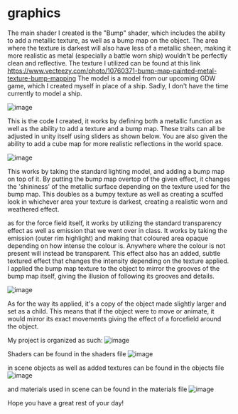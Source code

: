 # graphics
The main shader I created is the "Bump" shader, which includes the ability to add a metallic texture, as well as a bump map on the object.
The area where the texture is darkest will also have less of a metallic sheen, making it more realistic as metal (especially a battle worn ship)
wouldn't be perfectly clean and reflective. The texture I utilized can be found at this link 
https://www.vecteezy.com/photo/10760371-bump-map-painted-metal-texture-bump-mapping
The model is a model from our upcoming GDW game, which I created myself in place of a ship. Sadly, I don't have the time currently to model a ship.

![image](https://user-images.githubusercontent.com/98484257/218813692-16c6be22-2ba3-4e56-89f3-4dd945cb0798.png)

This is the code I created, it works by defining both a metallic function as well as the ability to add a texture and a bump map. These traits can all be adjusted in
unity itself using sliders as shown below. You are also given the ability to add a cube map for more realistic reflections in the world space. 

![image](https://user-images.githubusercontent.com/98484257/218814135-98d551c9-9d90-4a41-9d13-d69a0501cec5.png)

This works by taking the standard lighting model, and adding a bump map on top of it. By putting the bump map overtop of the given effect, it changes the 'shininess' 
of the metallic surface depending on the texture used for the bump map. This doubles as a bumpy texture as well as creating a scuffed look in whichever area your texture
is darkest, creating a realistic worn and weathered effect. 

as for the force field itself, it works by utilizing the standard transparency effect as well as emission that we went over in class. It works by taking the emission
(outer rim highlight) and making that coloured area opaque depending on how intense the colour is. Anywhere where the colour is not present will instead be transparent.
This effect also has an added, subtle textured effect that changes the intensity depending on the texture applied. I applied the bump map texture to the object to 
mirror the grooves of the bump map itself, giving the illusion of following its grooves and details. 

![image](https://user-images.githubusercontent.com/98484257/218815249-f3bbcfd2-3558-4305-8ffe-da0d160e2dca.png)

As for the way its applied, it's a copy of the object made slightly larger and set as a child. This means that if the object were to move or animate, it would mirror 
its exact movements giving the effect of a forcefield around the object. 

My project is organized as such: 
![image](https://user-images.githubusercontent.com/98484257/218815645-e60a3421-d4ce-4860-8eba-b1199b16b306.png)

Shaders can be found in the shaders file 
![image](https://user-images.githubusercontent.com/98484257/218815727-239e97a9-03c3-4b24-a368-5144b81a6a00.png)

in scene objects as well as added textures can be found in the objects file 
![image](https://user-images.githubusercontent.com/98484257/218815884-1450aa7b-9258-42c3-b036-181981cacfb0.png)

and materials used in scene can be found in the materials file 
![image](https://user-images.githubusercontent.com/98484257/218816006-ad3e5d6f-9503-42ab-a562-e8657745f8c4.png)

Hope you have a great rest of your day!
